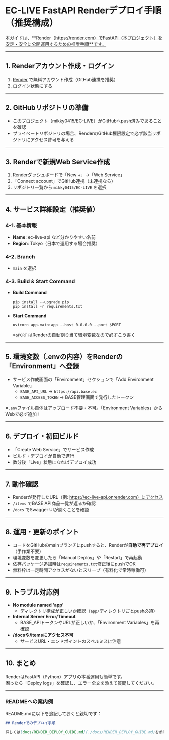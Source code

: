 # EC-LIVE FastAPI Renderデプロイ手順（推奨構成）

本ガイドは、**Render（https://render.com）でFastAPI（本プロジェクト）を安定・安全に公開運用するための推奨手順**です。

---

## 1. Renderアカウント作成・ログイン

1. [Render](https://render.com/) で無料アカウント作成（GitHub連携を推奨）
2. ログイン状態にする

---

## 2. GitHubリポジトリの準備

- このプロジェクト（mikky0415/EC-LIVE）がGitHubへpush済みであることを確認
- プライベートリポジトリの場合、RenderのGitHub権限設定で必ず該当リポジトリにアクセス許可を与える

---

## 3. Renderで新規Web Service作成

1. Renderダッシュボードで「New +」→「Web Service」
2. 「Connect account」でGitHub連携（未連携なら）
3. リポジトリ一覧から `mikky0415/EC-LIVE` を選択

---

## 4. サービス詳細設定（推奨値）

### 4-1. 基本情報
- **Name**: ec-live-api など分かりやすい名前
- **Region**: Tokyo（日本で運用する場合推奨）

### 4-2. Branch
- `main` を選択

### 4-3. Build & Start Command
- **Build Command**  
  ```
  pip install --upgrade pip
  pip install -r requirements.txt
  ```

- **Start Command**  
  ```
  uvicorn app.main:app --host 0.0.0.0 --port $PORT
  ```
  ※`$PORT` はRenderの自動割り当て環境変数なので必ずこう書く

---

## 5. 環境変数（.envの内容）をRenderの「Environment」へ登録

- サービス作成画面の「Environment」セクションで「Add Environment Variable」
    - `BASE_API_URL` → `https://api.base.ec`
    - `BASE_ACCESS_TOKEN` → BASE管理画面で発行したトークン

※`.env`ファイル自体はアップロード不要・不可。「Environment Variables」からWebで必ず追加！

---

## 6. デプロイ・初回ビルド

- 「Create Web Service」でサービス作成
- ビルド・デプロイが自動で進行
- 数分後「Live」状態になればデプロイ成功

---

## 7. 動作確認

- Renderが発行したURL（例: https://ec-live-api.onrender.com）にアクセス
- `/items` でBASE API商品一覧が返るか確認
- `/docs` でSwagger UIが開くことを確認

---

## 8. 運用・更新のポイント

- コードをGitHubのmainブランチにpushすると、Renderが**自動で再デプロイ**（手作業不要）
- 環境変数を変更したら「Manual Deploy」や「Restart」で再起動
- 依存パッケージ追加時は`requirements.txt`修正後にpushでOK
- 無料枠は一定時間アクセスがないとスリープ（有料化で常時稼働可）

---

## 9. トラブル対応例

- **No module named 'app'**
    - ディレクトリ構成が正しいか確認（`app/`ディレクトリごとpush必須）
- **Internal Server Error/Timeout**
    - BASE_APIトークンやURLが正しいか、「Environment Variables」を再確認
- **/docsや/itemsにアクセス不可**
    - サービスURL・エンドポイントのスペルミスに注意

---

## 10. まとめ

RenderはFastAPI（Python）アプリの本番運用も簡単です。  
困ったら「Deploy logs」を確認し、エラー全文を添えて質問してください。

---

### READMEへの案内例

README.mdに以下を追記しておくと親切です：

```markdown
## Renderでのデプロイ手順

詳しくは[docs/RENDER_DEPLOY_GUIDE.md](./docs/RENDER_DEPLOY_GUIDE.md)を参照してください。
```